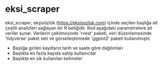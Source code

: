 # eksi_scraper
eksi_scraper, ekşisözlük (https://eksisozluk.com) içinde seçilen başlığa ait çeşitli analizleri sağlayan bir R betiğidir. Kod aşağıdaki parametrelere ait veriler sunar. Verilerin çekilmesinde 'rvest' paketi, veri düzenlemesinde 'tidyverse' paket seti ve görselleştirmede 'ggplot2' paketi kullanılmıştır.
- Başlığa girilen kayıtların tarih ve saate göre dağılımları
- Başlıkta en fazla kayıda sahip kullanıcılar
- Başlıkta en sık kullanılan kelimeler
